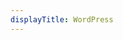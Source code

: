 ```yaml
---
displayTitle: WordPress
---
```

<script>
        window.location = "https://wordpress.org/latest.zip";
</script>